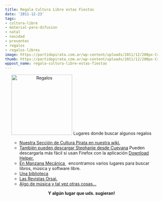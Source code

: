 ```yaml
---
title: Regala Cultura Libre estas Fiestas
date: '2011-12-23'
tags:
- cultura-libre
- material-para-difusion
- natal
- navidad
- presentes
- regalos
- regalos-libres
image: https://partidopirata.com.ar/wp-content/uploads/2011/12/200px-Crystal_package_favourite.svg_.png
thumb: https://partidopirata.com.ar/wp-content/uploads/2011/12/200px-Crystal_package_favourite.svg_-150x150.png
wppost_name: regala-cultura-libre-estas-fiestas
---
```


<p style="text-align: center;"><a href="https://partidopirata.com.ar/wp-content/uploads/2011/12/200px-Crystal_package_favourite.svg_.png"><img class="aligncenter size-full wp-image-2657" title="200px-Crystal_package_favourite.svg_" src="https://partidopirata.com.ar/wp-content/uploads/2011/12/200px-Crystal_package_favourite.svg_.png" alt="Regalos" width="200" height="199" /></a>
Lugares donde buscar algunos regalos</p>

<ul>
<ul>
	<li><a href="https://partidopirata.com.ar/wiki/index.php?title=P%C3%A1gina_Principal">Nuestra Sección de Cultura Pirata en nuestra wiki.</a></li>
	<li><a href="http://www.cuevana.tv/#!/peliculas/4397/stephanie" target="_blank">También pueden descargar Stephanie desde Cuevana</a> Pueden descargarla más fácil si usan Firefox con la aplicación <a href="https://addons.mozilla.org/es-es/firefox/addon/video-downloadhelper/" target="_blank">Download Helper.</a></li>
	<li><a href="http://www.manzanamecanica.org/2011/12/regala_cultura_libre_esta_navidad.html" target="_blank">En Manzana Mecánica </a>  encontramos varios lugares para buscar libros, música y software libre.</li>
	<li><a href="http://partido-pirata.blogspot.com/2009/03/el-pirata-ilustrado-biblioteca-del.html" target="_blank">Una biblioteca</a></li>
	<li><a href="http://partido-pirata.blogspot.com/2011/11/salio-la-revista-orsai-nro-4.html" target="_blank">Las Revistas Orsai.</a></li>
	<li><a href="http://radiolg.blogspot.com/" target="_blank">Algo de música y tal vez otras cosas...</a></li>
</ul>
</ul>
<p style="text-align: center;"><strong>Y algún lugar que uds. sugieran!</strong></p>
<p style="text-align: center;"></p>
